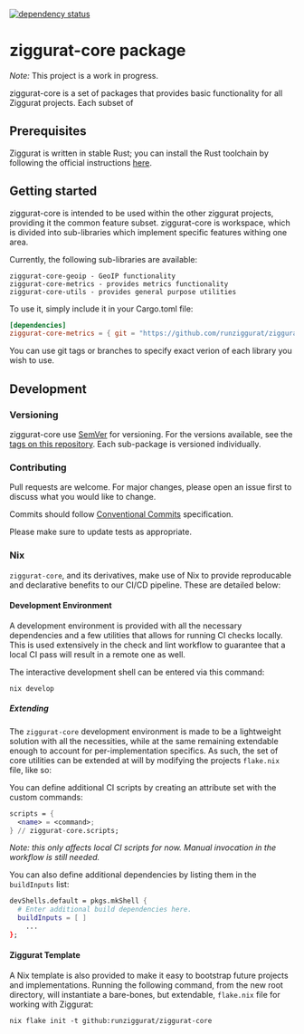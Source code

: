 [![dependency status](https://deps.rs/repo/github/runziggurat/ziggurat-core/status.svg)](https://deps.rs/repo/github/runziggurat/ziggurat-core)

# ziggurat-core package

*Note:* This project is a work in progress.

ziggurat-core is a set of packages that provides basic functionality for all Ziggurat projects. Each subset of 

## Prerequisites

Ziggurat is written in stable Rust; you can install the Rust toolchain by following the official instructions [here](https://www.rust-lang.org/learn/get-started).

## Getting started

ziggurat-core is intended to be used within the other ziggurat projects, providing it the common feature subset. ziggurat-core is workspace, which is divided into sub-libraries which implement specific features withing one area.

Currently, the following sub-libraries are available:
```
ziggurat-core-geoip - GeoIP functionality
ziggurat-core-metrics - provides metrics functionality
ziggurat-core-utils - provides general purpose utilities
```

To use it, simply include it in your Cargo.toml file:
```toml
[dependencies]
ziggurat-core-metrics = { git = "https://github.com/runziggurat/ziggurat-core" }
```

You can use git tags or branches to specify exact verion of each library you wish to use.

## Development

### Versioning

ziggurat-core use [SemVer](http://semver.org/) for versioning. For the versions available, see the [tags on this repository](https://github.com/runziggurat/ziggurat-core). 
Each sub-package is versioned individually.

### Contributing

Pull requests are welcome. For major changes, please open an issue first to discuss what you would like to change.

Commits should follow [Conventional Commits](https://www.conventionalcommits.org/en/v1.0.0/) specification.

Please make sure to update tests as appropriate.

### Nix

`ziggurat-core`, and its derivatives, make use of Nix to provide reproducable and declarative benefits to our CI/CD pipeline. These are detailed below:

#### Development Environment

A development environment is provided with all the necessary dependencies and a few utilities that allows for running CI checks locally. This is used extensively in the check and lint workflow to guarantee that a local CI pass will result in a remote one as well.

The interactive development shell can be entered via this command:
```fish
nix develop
```

##### Extending

The `ziggurat-core` development environment is made to be a lightweight solution with all the necessities, while at the same remaining extendable enough to account for per-implementation specifics. As such, the set of core utilities can be extended at will by modifying the projects `flake.nix` file, like so:

You can define additional CI scripts by creating an attribute set with the custom commands:
```nix
scripts = {
  <name> = <command>;
} // ziggurat-core.scripts;
```
*Note: this only affects local CI scripts for now. Manual invocation in the workflow is still needed.*

You can also define additional dependencies by listing them in the `buildInputs` list:

```nix
devShells.default = pkgs.mkShell {
  # Enter additional build dependencies here.
  buildInputs = [ ]
    ...
};
```

#### Ziggurat Template

A Nix template is also provided to make it easy to bootstrap future projects and implementations. Running the following command, from the new root directory, will instantiate a bare-bones, but extendable, `flake.nix` file for working with Ziggurat:
```fish
nix flake init -t github:runziggurat/ziggurat-core
```
